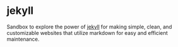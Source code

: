 # jekyll

Sandbox to explore the power of [jekyll](https://jekyllrb.com/) for making simple, clean, and customizable websites that utilize markdown for easy and efficient maintenance.